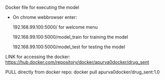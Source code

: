 Docker file for executing the model
- On chrome webbrowser enter: 

    192.168.99.100:5000/                  for welcome menu
    
    192.168.99.100:5000/model_train       for training the model
    
    192.168.99.100:5000/model_test        for testing the model
    





LINK for accessing the docker:   
    https://hub.docker.com/repository/docker/apurva0docker/drug_sent
    
PULL directly from docker repo:
    docker pull apurva0docker/drug_sent:1.0
